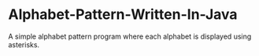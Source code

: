 # Alphabet-Pattern-Written-In-Java
A simple alphabet pattern program where each alphabet is displayed using asterisks.
